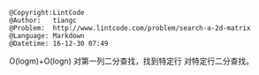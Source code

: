 ```
@Copyright:LintCode
@Author:   tiangc
@Problem:  http://www.lintcode.com/problem/search-a-2d-matrix
@Language: Markdown
@Datetime: 16-12-30 07:49
```

O(logm)+O(logn)
对第一列二分查找，找到特定行
对特定行二分查找。